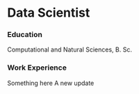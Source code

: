 # Data Scientist

### Education
Computational and Natural Sciences, B. Sc.

### Work Experience
Something here
A new update
